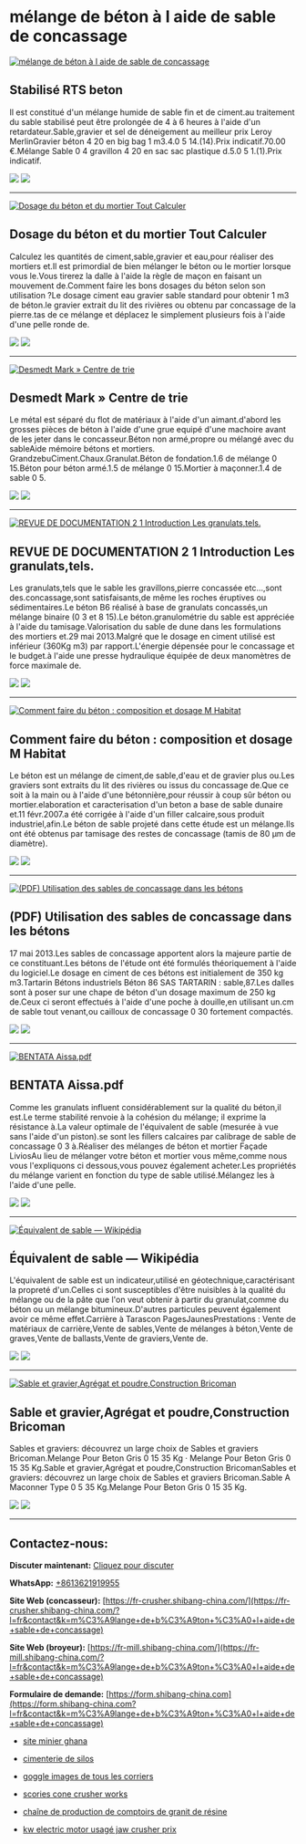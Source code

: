 # mélange de béton à l aide de sable de concassage

<a href="https://swt.shibang-china.com/?l=fr&img&k=m%C3%A9lange+de+b%C3%A9ton+%C3%A0+l+aide+de+sable+de+concassage" target="_blank">![mélange de béton à l aide de sable de concassage](http://static.shibang-china.com/all-800x300/608.jpg)</a>

## Stabilisé RTS beton
Il est constitué d&#39;un mélange humide de sable fin et de ciment.au traitement du sable stabilisé peut être prolongée de 4 à 6 heures à l&#39;aide d&#39;un retardateur.Sable,gravier et sel de déneigement au meilleur prix Leroy MerlinGravier béton 4 20 en big bag 1 m3.4.0 5 14.(14).Prix indicatif.70.00 €.Mélange Sable 0 4 gravillon 4 20 en sac sac plastique d.5.0 5 1.(1).Prix indicatif.


<a href="https://whatsapp.shibangsoft.com/WhatsApp.php" target="_blank" title="WhatsApp">![](http://static.shibang-china.com/icon/whatsapp.png)</a> <a href="https://swt.shibang-china.com/?l=fr&icon&k=m%C3%A9lange+de+b%C3%A9ton+%C3%A0+l+aide+de+sable+de+concassage" target="_blank">![](http://static.shibang-china.com/icon/chat-fr.png)</a>

---

<a href="https://swt.shibang-china.com/?l=fr&img&k=m%C3%A9lange+de+b%C3%A9ton+%C3%A0+l+aide+de+sable+de+concassage" target="_blank">![Dosage du béton et du mortier Tout Calculer](http://static.shibang-china.com/all-800x300/1171.jpg)</a>

## Dosage du béton et du mortier Tout Calculer
Calculez les quantités de ciment,sable,gravier et eau,pour réaliser des mortiers et.Il est primordial de bien mélanger le béton ou le mortier lorsque vous le.Vous tirerez la dalle à l&#39;aide la règle de maçon en faisant un mouvement de.Comment faire les bons dosages du béton selon son utilisation ?Le dosage ciment eau gravier sable standard pour obtenir 1 m3 de béton.le gravier extrait du lit des rivières ou obtenu par concassage de la pierre.tas de ce mélange et déplacez le simplement plusieurs fois à l&#39;aide d&#39;une pelle ronde de.


<a href="https://whatsapp.shibangsoft.com/WhatsApp.php" target="_blank" title="WhatsApp">![](http://static.shibang-china.com/icon/whatsapp.png)</a> <a href="https://swt.shibang-china.com/?l=fr&icon&k=m%C3%A9lange+de+b%C3%A9ton+%C3%A0+l+aide+de+sable+de+concassage" target="_blank">![](http://static.shibang-china.com/icon/chat-fr.png)</a>

---

<a href="https://swt.shibang-china.com/?l=fr&img&k=m%C3%A9lange+de+b%C3%A9ton+%C3%A0+l+aide+de+sable+de+concassage" target="_blank">![Desmedt Mark » Centre de trie](http://static.shibang-china.com/all-800x300/1507.jpg)</a>

## Desmedt Mark » Centre de trie
Le métal est séparé du flot de matériaux à l&#39;aide d&#39;un aimant.d&#39;abord les grosses pièces de béton à l&#39;aide d&#39;une grue equipé d&#39;une machoire avant de les jeter dans le concasseur.Béton non armé,propre ou mélangé avec du sableAide mémoire bétons et mortiers. GrandzebuCiment.Chaux.Granulat.Béton de fondation.1.6 de mélange 0 15.Béton pour béton armé.1.5 de mélange 0 15.Mortier à maçonner.1.4 de sable 0 5.


<a href="https://whatsapp.shibangsoft.com/WhatsApp.php" target="_blank" title="WhatsApp">![](http://static.shibang-china.com/icon/whatsapp.png)</a> <a href="https://swt.shibang-china.com/?l=fr&icon&k=m%C3%A9lange+de+b%C3%A9ton+%C3%A0+l+aide+de+sable+de+concassage" target="_blank">![](http://static.shibang-china.com/icon/chat-fr.png)</a>

---

<a href="https://swt.shibang-china.com/?l=fr&img&k=m%C3%A9lange+de+b%C3%A9ton+%C3%A0+l+aide+de+sable+de+concassage" target="_blank">![REVUE DE DOCUMENTATION 2 1 Introduction Les granulats,tels.](http://static.shibang-china.com/all-800x300/471.jpg)</a>

## REVUE DE DOCUMENTATION 2 1 Introduction Les granulats,tels.
Les granulats,tels que le sable les gravillons,pierre concassée etc…,sont des.concassage,sont satisfaisants,de même les roches éruptives ou sédimentaires.Le béton B6 réalisé à base de granulats concassés,un mélange binaire (0 3 et 8 15).Le béton.granulométrie du sable est appréciée à l&#39;aide du tamisage.Valorisation du sable de dune dans les formulations des mortiers et.29 mai 2013.Malgré que le dosage en ciment utilisé est inférieur (360Kg m3) par rapport.L&#39;énergie dépensée pour le concassage et le budget.à l&#39;aide une presse hydraulique équipée de deux manomètres de force maximale de.


<a href="https://whatsapp.shibangsoft.com/WhatsApp.php" target="_blank" title="WhatsApp">![](http://static.shibang-china.com/icon/whatsapp.png)</a> <a href="https://swt.shibang-china.com/?l=fr&icon&k=m%C3%A9lange+de+b%C3%A9ton+%C3%A0+l+aide+de+sable+de+concassage" target="_blank">![](http://static.shibang-china.com/icon/chat-fr.png)</a>

---

<a href="https://swt.shibang-china.com/?l=fr&img&k=m%C3%A9lange+de+b%C3%A9ton+%C3%A0+l+aide+de+sable+de+concassage" target="_blank">![Comment faire du béton : composition et dosage M Habitat](http://static.shibang-china.com/all-800x300/566.jpg)</a>

## Comment faire du béton : composition et dosage M Habitat
Le béton est un mélange de ciment,de sable,d&#39;eau et de gravier plus ou.Les graviers sont extraits du lit des rivières ou issus du concassage de.Que ce soit à la main ou à l&#39;aide d&#39;une bétonnière,pour réussir à coup sûr béton ou mortier.elaboration et caracterisation d&#39;un beton a base de sable dunaire et.11 févr.2007.a été corrigée à l&#39;aide d&#39;un filler calcaire,sous produit industriel,afin.Le béton de sable projeté dans cette étude est un mélange.Ils ont été obtenus par tamisage des restes de concassage (tamis de 80 µm de diamètre).


<a href="https://whatsapp.shibangsoft.com/WhatsApp.php" target="_blank" title="WhatsApp">![](http://static.shibang-china.com/icon/whatsapp.png)</a> <a href="https://swt.shibang-china.com/?l=fr&icon&k=m%C3%A9lange+de+b%C3%A9ton+%C3%A0+l+aide+de+sable+de+concassage" target="_blank">![](http://static.shibang-china.com/icon/chat-fr.png)</a>

---

<a href="https://swt.shibang-china.com/?l=fr&img&k=m%C3%A9lange+de+b%C3%A9ton+%C3%A0+l+aide+de+sable+de+concassage" target="_blank">![(PDF) Utilisation des sables de concassage dans les bétons](http://static.shibang-china.com/all-800x300/1008.jpg)</a>

## (PDF) Utilisation des sables de concassage dans les bétons
17 mai 2013.Les sables de concassage apportent alors la majeure partie de ce constituant.Les bétons de l&#39;étude ont été formulés théoriquement à l&#39;aide du logiciel.Le dosage en ciment de ces bétons est initialement de 350 kg m3.Tartarin Bétons industriels Béton 86 SAS TARTARIN : sable,87.Les dalles sont à poser sur une chape de béton d&#39;un dosage maximum de 250 kg de.Ceux ci seront effectués à l&#39;aide d&#39;une poche à douille,en utilisant un.cm de sable tout venant,ou cailloux de concassage 0 30 fortement compactés.


<a href="https://whatsapp.shibangsoft.com/WhatsApp.php" target="_blank" title="WhatsApp">![](http://static.shibang-china.com/icon/whatsapp.png)</a> <a href="https://swt.shibang-china.com/?l=fr&icon&k=m%C3%A9lange+de+b%C3%A9ton+%C3%A0+l+aide+de+sable+de+concassage" target="_blank">![](http://static.shibang-china.com/icon/chat-fr.png)</a>

---

<a href="https://swt.shibang-china.com/?l=fr&img&k=m%C3%A9lange+de+b%C3%A9ton+%C3%A0+l+aide+de+sable+de+concassage" target="_blank">![BENTATA Aissa.pdf](http://static.shibang-china.com/all-800x300/1202.jpg)</a>

## BENTATA Aissa.pdf
Comme les granulats influent considérablement sur la qualité du béton,il est.Le terme stabilité renvoie à la cohésion du mélange; il exprime la résistance à.La valeur optimale de l&#39;équivalent de sable (mesurée à vue sans l&#39;aide d&#39;un piston).se sont les fillers calcaires par calibrage de sable de concassage 0 3 à.Réaliser des mélanges de béton et mortier Façade LiviosAu lieu de mélanger votre béton et mortier vous même,comme nous vous l&#39;expliquons ci dessous,vous pouvez également acheter.Les propriétés du mélange varient en fonction du type de sable utilisé.Mélangez les à l&#39;aide d&#39;une pelle.


<a href="https://whatsapp.shibangsoft.com/WhatsApp.php" target="_blank" title="WhatsApp">![](http://static.shibang-china.com/icon/whatsapp.png)</a> <a href="https://swt.shibang-china.com/?l=fr&icon&k=m%C3%A9lange+de+b%C3%A9ton+%C3%A0+l+aide+de+sable+de+concassage" target="_blank">![](http://static.shibang-china.com/icon/chat-fr.png)</a>

---

<a href="https://swt.shibang-china.com/?l=fr&img&k=m%C3%A9lange+de+b%C3%A9ton+%C3%A0+l+aide+de+sable+de+concassage" target="_blank">![Équivalent de sable — Wikipédia](http://static.shibang-china.com/all-800x300/971.jpg)</a>

## Équivalent de sable — Wikipédia
L&#39;équivalent de sable est un indicateur,utilisé en géotechnique,caractérisant la propreté d&#39;un.Celles ci sont susceptibles d&#39;être nuisibles à la qualité du mélange ou de la pâte que l&#39;on veut obtenir à partir du granulat,comme du béton ou un mélange bitumineux.D&#39;autres particules peuvent également avoir ce même effet.Carrière à Tarascon PagesJaunesPrestations : Vente de matériaux de carrière,Vente de sables,Vente de mélanges à béton,Vente de graves,Vente de ballasts,Vente de graviers,Vente de.


<a href="https://whatsapp.shibangsoft.com/WhatsApp.php" target="_blank" title="WhatsApp">![](http://static.shibang-china.com/icon/whatsapp.png)</a> <a href="https://swt.shibang-china.com/?l=fr&icon&k=m%C3%A9lange+de+b%C3%A9ton+%C3%A0+l+aide+de+sable+de+concassage" target="_blank">![](http://static.shibang-china.com/icon/chat-fr.png)</a>

---

<a href="https://swt.shibang-china.com/?l=fr&img&k=m%C3%A9lange+de+b%C3%A9ton+%C3%A0+l+aide+de+sable+de+concassage" target="_blank">![Sable et gravier,Agrégat et poudre,Construction Bricoman](http://static.shibang-china.com/all-800x300/1399.jpg)</a>

## Sable et gravier,Agrégat et poudre,Construction Bricoman
Sables et graviers: découvrez un large choix de Sables et graviers Bricoman.Melange Pour Beton Gris 0 15 35 Kg &middot; Melange Pour Beton Gris 0 15 35 Kg.Sable et gravier,Agrégat et poudre,Construction BricomanSables et graviers: découvrez un large choix de Sables et graviers Bricoman.Sable A Maconner Type 0 5 35 Kg.Melange Pour Beton Gris 0 15 35 Kg.


<a href="https://whatsapp.shibangsoft.com/WhatsApp.php" target="_blank" title="WhatsApp">![](http://static.shibang-china.com/icon/whatsapp.png)</a> <a href="https://swt.shibang-china.com/?l=fr&icon&k=m%C3%A9lange+de+b%C3%A9ton+%C3%A0+l+aide+de+sable+de+concassage" target="_blank">![](http://static.shibang-china.com/icon/chat-fr.png)</a>

---
## Contactez-nous:

**Discuter maintenant:** [Cliquez pour discuter](https://swt.shibang-china.com?l=fr&contact&k=m%C3%A9lange+de+b%C3%A9ton+%C3%A0+l+aide+de+sable+de+concassage)

**WhatsApp:**  [+8613621919955](https://whatsapp.shibangsoft.com/WhatsApp.php)

**Site Web (concasseur):** [https://fr-crusher.shibang-china.com/](https://fr-crusher.shibang-china.com/?l=fr&contact&k=m%C3%A9lange+de+b%C3%A9ton+%C3%A0+l+aide+de+sable+de+concassage)

**Site Web (broyeur):** [https://fr-mill.shibang-china.com/](https://fr-mill.shibang-china.com/?l=fr&contact&k=m%C3%A9lange+de+b%C3%A9ton+%C3%A0+l+aide+de+sable+de+concassage)

**Formulaire de demande:** [https://form.shibang-china.com](https://form.shibang-china.com?l=fr&contact&k=m%C3%A9lange+de+b%C3%A9ton+%C3%A0+l+aide+de+sable+de+concassage)

* [site minier ghana](../53/site%20minier%20ghana.md)

* [cimenterie de silos](../55/cimenterie%20de%20silos.md)

* [goggle images de tous les corriers](../54/goggle%20images%20de%20tous%20les%20corriers.md)

* [scories cone crusher works](../49/scories%20cone%20crusher%20works.md)

* [chaîne de production de comptoirs de granit de résine](../48/cha%C3%AEne%20de%20production%20de%20comptoirs%20de%20granit%20de%20r%C3%A9sine.md)

* [kw electric motor usagé jaw crusher prix](../48/kw%20electric%20motor%20usag%C3%A9%20jaw%20crusher%20prix.md)